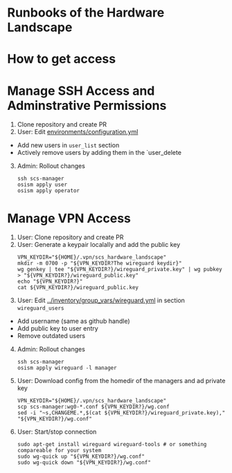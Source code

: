 # Runbooks of the Hardware Landscape

# How to get access

# Manage SSH Access and Adminstrative Permissions

1. Clone repository and create PR
2. User: Edit [environments/configuration.yml](../environments/configuration.yml)
  * Add new users in `user_list` section
  * Actively remove users by adding them in the `user_delete
3. Admin: Rollout changes
   ```
   ssh scs-manager
   osism apply user
   osism apply operator
   ```

# Manage VPN Access

1. User: Clone repository and create PR
2. User: Generate a keypair localally and add the public key
   ```
   VPN_KEYDIR="${HOME}/.vpn/scs_hardware_landscape"
   mkdir -m 0700 -p "${VPN_KEYDIR?The wireguard keydir}"
   wg genkey | tee "${VPN_KEYDIR?}/wireguard_private.key" | wg pubkey > "${VPN_KEYDIR?}/wireguard_public.key"
   echo "${VPN_KEYDIR?}"
   cat ${VPN_KEYDIR?}/wireguard_public.key
   ```
3. User: Edit [../inventory/group_vars/wireguard.yml](../inventory/group_vars/wireguard.yml) in section ``wireguard_users``
  * Add username (same as github handle)
  * Add public key to user entry
  * Remove outdated users
4. Admin: Rollout changes
   ```
   ssh scs-manager
   osism apply wireguard -l manager
   ```
5. User: Download config from the homedir of the managers and ad private key
   ```
   VPN_KEYDIR="${HOME}/.vpn/scs_hardware_landscape"
   scp scs-manager:wg0-*.conf ${VPN_KEYDIR?}/wg.conf
   sed -i "~s,CHANGEME.*,$(cat ${VPN_KEYDIR?}/wireguard_private.key)," "${VPN_KEYDIR?}/wg.conf"
   ```
6. User: Start/stop connection
   ```
   sudo apt-get install wireguard wireguard-tools # or something compareable for your system
   sudo wg-quick up "${VPN_KEYDIR?}/wg.conf"
   sudo wg-quick down "${VPN_KEYDIR?}/wg.conf"
   ```

